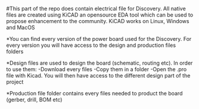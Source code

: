 #This part of the repo does contain electrical file for Discovery. All native files are created using KiCAD an opensource EDA tool which can be used to propose enhancement to the community. KiCAD works on Linux, Windows and MacOS

*You can find every version of the power board used for the Discovery. For every version you will have access to the design and production files folders

*Design files are used to design the board (schematic, routing etc).
In order to use them:
	-Download every files
	-Copy them in a folder
	-Open the .pro file with Kicad.
You will then have access to the different design part of the project

*Production file folder contains every files needed to product the board (gerber, drill, BOM etc)
